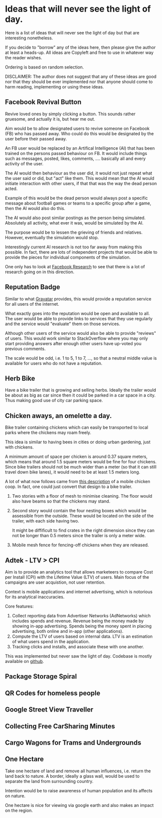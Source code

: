 # Ideas that will never see the light of day.

Here is a list of ideas that will never see the light of day but that
are interesting nonetheless.

If you decide to "borrow" any of the ideas here, then please give the
author at least a heads-up. All ideas are Copyleft and free to use in
whatever way the reader wishes.

Ordering is based on random selection.

DISCLAIMER: The author does not suggest that any of these ideas are good
nor that they should be ever implemented nor that anyone should come to harm
reading, implementing or using these ideas.

## Facebook Revival Button

Revive loved ones by simply clicking a button. This sounds rather gruesome,
and actually it is, but hear me out.

Aim would be to allow designated users to revive someone on Facebook (FB) who
has passed away. Who could do this would be designated by the user before
their passed away.

An FB user would be replaced by an Artifical Intelligence (AI) that
has been trained on the persons passed behaviour on FB. It would include
things such as messages, posted, likes, comments, .... basically all
and every activity of the user.

The AI would then behaviour as the user did, it would not just repeat what
the user said or did, but "act" like them. This would mean that the AI would
initiate interaction with other users, if that that was the way the dead person
acted.

Example of this would be the dead person would always post a specific
message about football games or teams to a specific group after a game,
then the AI would also do this.

The AI would also post similar postings as the person being simulated.
Absolutely all activity, what ever it was, would be simulated by the AI.

The purpose would be to lessen the grieving of friends and relatives.
However, eventually the simulation would stop.

Interestingly current AI research is not too far away from making this
possible. In fact, there are lots of independent projects that would
be able to provide the pieces for individual components of the simulation.

One only has to look at [Facebook Research](https://github.com/facebookresearch)
to see that there is a lot of research going on in this direction.

## Reputation Badge

Similar to what [Gravatar](https://en.gravatar.com/) provides, this would
provide a reputation service for all users of the internet.

What exactly goes into the reputation would be open and available to
all. The user would be able to provide links to services that they
use regularly and the service would "evaluate" them on those services.

Although other users of the service would also be able to provide "reviews"
of users. This would work similar to StackOverflow where you may only
start providing answers after enough other users have up-voted you
previous comments.

The scale would be odd, i.e. 1 to 5, 1 to 7, ..., so that a neutral middle
value is available for users who do not have a reputation.

## Herb Bike

Have a bike trailer that is growing and selling herbs. Ideally the trailer
would be about as big as car since then it could be parked in a car space
in a city. Thus making good use of city car parking space.

## Chicken aways, an omelette a day.

Bike trailer containing chickens which can easily be transported to local
parks where the chickens may roam freely.

This idea is similar to having bees in cities or doing urban gardening, just
with chickens.

A minimum amount of space per chicken is around 0.37 square meters,
which means that around 1.5 square meters would be fine for four chickens.
Since bike trailers should not be much wider than a meter (so that it can
still travel down bike lanes), it would need to be at least 1.5 meters
long.

A lot of what now follows came from
[this description](https://abundantpermaculture.com/mobile-chicken-coop/)
of a mobile chicken coop. In fact, one could just convert that design
to a bike trailer.

1. Two stories with a floor of mesh to minimise cleaning. The floor would
   also have beams so that the chickens may stand.

2. Second story would contain the four nesting boxes which would
   be assessible from the outside. These would be located on the side
   of the trailer, with each side having two.

   It might be diffificult to find crates in the right dimension since
   they can not be longer than 0.5 meters since the trailer is only a meter
   wide.

3. Mobile mesh fence for fencing-off chickens when they are released.

## Adtek - LTV > CPI

Aim is to provide an analytics tool that allows marketeers to compare
Cost per Install (CPI) with the Lifetime Value (LTV) of users. Main focus
of the campaigns are user acquistion, not user retention.

Context is mobile applications and internet advertising, which is notorious
for its analytical inaccuracies.

Core features:

1. Collect reporting data from Advertiser Networks (AdNetworks) which includes
   spends and revenue. Revenue being the money made by showing in-app
   advertising. Spends being the money spent in placing advertising, both
   online and in-app (other applications).
2. Compute the LTV of users based on internal data. LTV is an estimation
   of what users spend in the application.
3. Tracking clicks and installs, and associate these with one another.

This was implemented but never saw the light of day. Codebase is mostly
available on [github](https://github.com/adtekio).

## Package Storage Spiral

## QR Codes for homeless people

## Google Street View Traveller

## Collecting Free CarSharing Minutes

## Cargo Wagons for Trams and Undergrounds

## One Hectare

Take one hectare of land and remove all human influences, i.e. return the
land back to nature. A border, ideally a glass wall, would be used to
separate the land from surrounding country.

Intention would be to raise awareness of human population and its affects
on nature.

One hectare is nice for viewing via google earth and also makes an impact
on the region.
